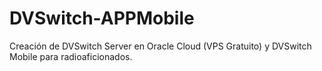 # DVSwitch-APPMobile
Creación de DVSwitch Server en Oracle Cloud (VPS Gratuito) y DVSwitch Mobile para radioaficionados.
